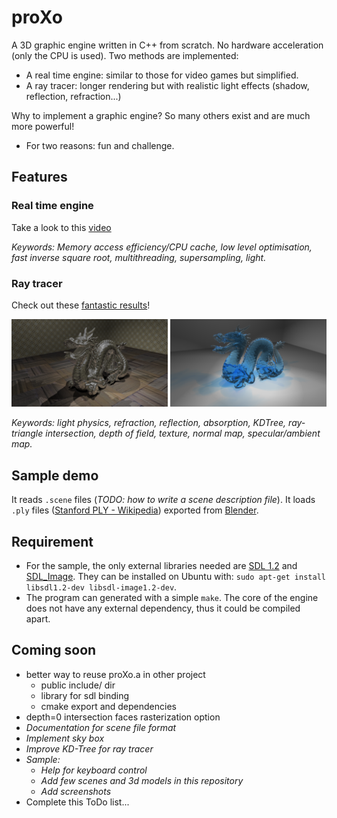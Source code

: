 # proXo
A 3D graphic engine written in C++ from scratch. No hardware acceleration (only the CPU is used).
Two methods are implemented:
 * A real time engine: similar to those for video games but simplified.
 * A ray tracer: longer rendering but with realistic light effects (shadow, reflection, refraction...)

Why to implement a graphic engine? So many others exist and are much more powerful!
* For two reasons: fun and challenge.

## Features
### Real time engine

Take a look to this [video](https://www.youtube.com/watch?v=6xoTmThzS68)

*Keywords: Memory access efficiency/CPU cache, low level optimisation, fast inverse square root, multithreading, supersampling, light.*

### Ray tracer

Check out these [fantastic results](result/)!

<img src="result/dragon_reflection.png" width="250"> <img src="result/dragon_refraction.png" width="250">

*Keywords: light physics, refraction, reflection, absorption, KDTree, ray-triangle intersection, depth of field, texture, normal map, specular/ambient map.*

## Sample demo
It reads `.scene` files (*TODO: how to write a scene description file*).
It loads `.ply` files ([Stanford PLY - Wikipedia](https://en.wikipedia.org/wiki/PLY_(file_format))) exported from [Blender](https://www.blender.org/).

## Requirement
* For the sample, the only external libraries needed are [SDL 1.2](https://www.libsdl.org/index.php) and [SDL\_Image](https://www.libsdl.org/projects/SDL_image/). They can be installed on Ubuntu with: `sudo apt-get install libsdl1.2-dev libsdl-image1.2-dev`.
* The program can generated with a simple `make`. The core of the engine does not have any external dependency, thus it could be compiled apart.

## Coming soon
 * better way to reuse proXo.a in other project
    * public include/ dir
    * library for sdl binding
    * cmake export and dependencies
 * depth=0 intersection faces rasterization option
 * *Documentation for scene file format*
 * *Implement sky box* 
 * *Improve KD-Tree for ray tracer*
 * *Sample:*
    * *Help for keyboard control*
    * *Add few scenes and 3d models in this repository*
    * *Add screenshots*
 * Complete this ToDo list...
